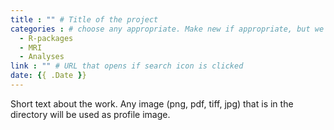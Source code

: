 ```yaml
---
title : "" # Title of the project
categories : # choose any appropriate. Make new if appropriate, but we should not have too many overall categories. 
  - R-packages
  - MRI
  - Analyses
link : "" # URL that opens if search icon is clicked
date: {{ .Date }}
---
```


Short text about the work.
Any image (png, pdf, tiff, jpg) that is in the directory will be used as profile image.
